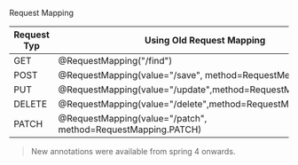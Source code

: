 Request Mapping

Request Typ | Using Old Request Mapping | Using new Annotations
------------|---------------------------|-----------------------
GET	    |@RequestMapping("/find")  	| @GetMapping("/find")
POST	    |@RequestMapping(value="/save", method=RequestMethod.POST) | @PostMapping("/save")
PUT	    |@RequestMapping(value="/update",method=RequestMethod.PUT)  | @PutMapping("/update")
DELETE	    |@RequestMapping(value="/delete",method=RequestMethod.DELETE) | @DeleteMapping("/delete");
PATCH	    | @RequestMapping(value="/patch", method=RequestMapping.PATCH) | @PatchMapping("/patch")

 > New annotations were available from spring 4 onwards.

